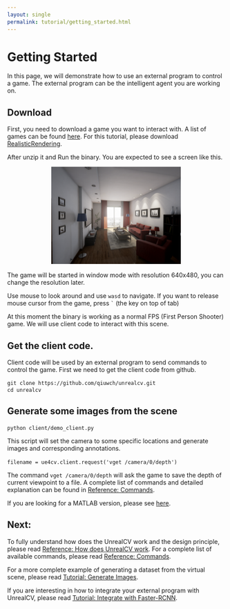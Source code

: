 ```yaml
---
layout: single
permalink: tutorial/getting_started.html
---
```


# Getting Started

In this page, we will demonstrate how to use an external program to control a game. The external program can be the intelligent agent you are working on.

<!-- Here we will use RealisticRendering as an example. [RealisticRendering](https://docs.unrealengine.com/latest/INT/Resources/Showcases/RealisticRendering/) is a demo created by Epic Games to showcase the rendering ability of UnrealEngine. -->

## Download

<!-- To follow this instruction, you need to download a version compiled with UnrealCV server. First, download the binaries of this game. -->

First, you need to download a game you want to interact with. A list of games can be found [here](model_zoo.html). For this tutorial, please download [RealisticRendering](model_zoo.html#realistic_rendering).

After unzip it and Run the binary. You are expected to see a screen like this.

<center>
  <img alt="Startup Screenshot" src="images/rr_init.png" width="300px"/>
</center>

The game will be started in window mode with resolution 640x480, you can change the resolution later.

Use mouse to look around and use `wasd` to navigate. If you want to release mouse cursor from the game, press <code>`</code> (the key on top of tab)

At this moment the binary is working as a normal FPS (First Person Shooter) game. We will use client code to interact with this scene.


## Get the client code.

Client code will be used by an external program to send commands to control the game. First we need to get the client code from github.

``` shell
git clone https://github.com/qiuwch/unrealcv.git
cd unrealcv
```

## Generate some images from the scene

``` shell
python client/demo_client.py
```

This script will set the camera to some specific locations and generate images and corresponding annotations.

`filename = ue4cv.client.request('vget /camera/0/depth')`

The command `vget /camera/0/depth` will ask the game to save the depth of current viewpoint to a file. A complete list of commands and detailed explanation can be found in [Reference: Commands](commands.html).

<!-- The image filename will be printed in the console. We are considering faster way of exchanging pixel data between a game and an external program. -->

If you are looking for a MATLAB version, please see [here](client.html#matlab).

## Next:

To fully understand how does the UnrealCV work and the design principle, please read [Reference: How does UnrealCV work](how_does_it_work.html). For a complete list of available commands, please read [Reference: Commands](commands.html).

For a more complete example of generating a dataset from the virtual scene, please read [Tutorial: Generate Images](ipynb_generate_images.html).

If you are interesting in how to integrate your external program with UnrealCV, please read [Tutorial: Integrate with Faster-RCNN](faster_rcnn.html).
